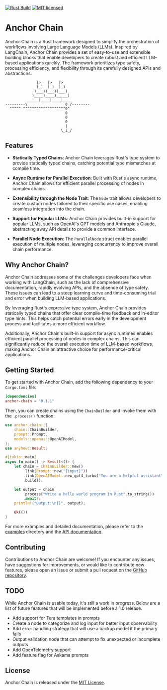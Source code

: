 [![Rust Build](https://github.com/emersonmde/anchor-chain/actions/workflows/rust.yml/badge.svg)](https://github.com/emersonmde/anchor-chain/actions/workflows/rust.yml)
[![MIT licensed](https://img.shields.io/badge/license-MIT-blue.svg)](LICENSE)

# Anchor Chain

Anchor Chain is a Rust framework designed to simplify the orchestration of 
workflows involving Large Language Models (LLMs). Inspired by LangChain, 
Anchor Chain provides a set of easy-to-use and extensible building blocks that 
enable developers to create robust and efficient LLM-based applications quickly. 
The framework prioritizes type safety, processing efficiency, and flexibility 
through its carefully designed APIs and abstractions.

```text
              |>   |>   |>
              )_)  )_)  )_)
             )___))___))___)
            )____)____)_____)
          _____|____|____|____
---------\                 0 /--------
  ^^^^^ ^^^^^^^^^^^^^^^^^^^0^
                           0
                           0
                           0
                           |
                         \_⟂_/
```

## Features

- **Statically Typed Chains**: Anchor Chain leverages Rust's type system to 
provide statically typed chains, catching potential type mismatches at compile 
time.

- **Async Runtime for Parallel Execution**: Built with Rust's async runtime, 
Anchor Chain allows for efficient parallel processing of nodes in complex 
chains.

- **Extensibility through the Node Trait**: The `Node` trait allows developers 
to create custom nodes tailored to their specific use cases, enabling seamless 
integration into the chain.

- **Support for Popular LLMs**: Anchor Chain provides built-in support for 
popular LLMs, such as OpenAI's GPT models and Anthropic's Claude, abstracting 
away API details to provide a common interface.

- **Parallel Node Execution**: The `ParallelNode` struct enables parallel 
execution of multiple nodes, leveraging concurrency to improve overall chain 
performance.

## Why Anchor Chain?

Anchor Chain addresses some of the challenges developers face when working with 
LangChain, such as the lack of comprehensive documentation, rapidly evolving 
APIs, and the absence of type safety. These issues can lead to a steep learning 
curve and time-consuming trial and error when building LLM-based applications.

By leveraging Rust's expressive type system, Anchor Chain provides statically 
typed chains that offer clear compile-time feedback and in-editor type hints. 
This helps catch potential errors early in the development process and 
facilitates a more efficient workflow.

Additionally, Anchor Chain's built-in support for async runtimes enables 
efficient parallel processing of nodes in complex chains. This can significantly 
reduce the overall execution time of LLM-based workflows, making Anchor Chain an 
attractive choice for performance-critical applications.

## Getting Started

To get started with Anchor Chain, add the following dependency to your 
`Cargo.toml` file:

```toml
[dependencies]
anchor-chain = "0.1.1"
```

Then, you can create chains using the `ChainBuilder` and invoke them with the 
`.process()` function:

```rust
use anchor_chain::{
    chain::ChainBuilder,
    prompt::Prompt,
    models::openai::OpenAIModel,
};
use anyhow::Result;

#[tokio::main]
async fn main() -> Result<()> {
    let chain = ChainBuilder::new()
        .link(Prompt::new("{input}"))
        .link(OpenAIModel::new_gpt4_turbo("You are a helpful assistant".to_string()).await)
        .build();

    let output = chain
        .process("Write a hello world program in Rust".to_string())
        .await?;
    println!("Output:\n{}", output);

    Ok(())
}
```

For more examples and detailed documentation, please refer to the 
[examples](examples) directory and the [API documentation](https://errorsignal.dev/anchor-chain/anchor_chain/).

## Contributing

Contributions to Anchor Chain are welcome! If you encounter any issues, have 
suggestions for improvements, or would like to contribute new features, please 
open an issue or submit a pull request on the 
[GitHub repository](https://github.com/emersonmde/anchor-chain).

## TODO

While Anchor Chain is usable today, it's still a work in progress. Below are a 
list of future features that will be implemented before a 1.0 release.

- Add support for Tera templates in prompts
- Create a node to categorize and log input for better input observability
- Add error handling strategy that will use a backup model if the primary fails
- Output validation node that can attempt to fix unexpected or incomplete outputs
- Add OpenTelemetry support
- Add feature flag for Askama prompts

## License

Anchor Chain is released under the [MIT License](LICENSE).
